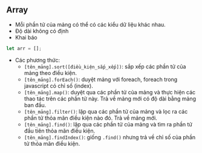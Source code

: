 ## Array
- Mỗi phần tử của mảng có thể có các kiểu dữ liệu khác nhau.
- Độ dài không có định
- Khai báo
```javascript
let arr = [];
```

- Các phương thức:
    - `[tên_mảng].sort([điều_kiện_sắp_xếp])`: sắp xếp các phần tử của mảng theo điều kiện.
    - `[tên_mảng].forEach()`: duyệt mảng với foreach, foreach trong javascript có chỉ số (index).
    - `[tên_mảng].map()`: duyệt qua các phần tử của mảng và thực hiện các thao tác trên các phần tử này. Trả về mảng mới có độ dài bằng mảng ban đầu.
    - `[tên_mảng].filter()`: lặp qua các phần tử của mảng và lọc ra các phần tử thỏa mãn điều kiện nào đó. Trả về mảng mới.
    - `[tên_mảng].find()`: lặp qua các phần tử của mảng và tìm ra phần tử đầu tiên thỏa mãn điều kiện.
    - `[tên_mảng].findIndex()`: giống `.find()` nhưng trả về chỉ số của phần tử thỏa mãn điều kiện.